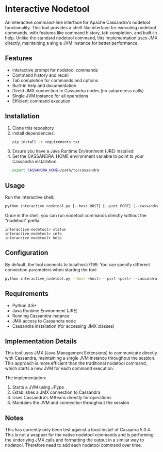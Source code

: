 # Interactive Nodetool

An interactive command-line interface for Apache Cassandra's nodetool functionality. This tool provides a shell-like interface for executing nodetool commands, with features like command history, tab completion, and built-in help. Unlike the standard nodetool command, this implementation uses JMX directly, maintaining a single JVM instance for better performance.

## Features

- Interactive prompt for nodetool commands
- Command history and recall
- Tab completion for commands and options
- Built-in help and documentation
- Direct JMX connection to Cassandra nodes (no subprocess calls)
- Single JVM instance for all operations
- Efficient command execution

## Installation

1. Clone this repository
2. Install dependencies:
   ```bash
   pip install -r requirements.txt
   ```
3. Ensure you have a Java Runtime Environment (JRE) installed
4. Set the CASSANDRA_HOME environment variable to point to your Cassandra installation:
   ```bash
   export CASSANDRA_HOME=/path/to/cassandra
   ```

## Usage

Run the interactive shell:
```bash
python interactive_nodetool.py [--host HOST] [--port PORT] [--cassandra-home CASSANDRA_HOME]
```

Once in the shell, you can run nodetool commands directly without the "nodetool" prefix:

```
interactive-nodetool> status
interactive-nodetool> info
interactive-nodetool> help
```

## Configuration

By default, the tool connects to localhost:7199. You can specify different connection parameters when starting the tool:

```bash
python interactive_nodetool.py --host <host> --port <port> --cassandra-home <cassandra_home>
```

## Requirements

- Python 3.8+
- Java Runtime Environment (JRE)
- Running Cassandra instance
- JMX access to Cassandra node
- Cassandra installation (for accessing JMX classes)

## Implementation Details

This tool uses JMX (Java Management Extensions) to communicate directly with Cassandra, maintaining a single JVM instance throughout the session. This approach is more efficient than the traditional nodetool command, which starts a new JVM for each command execution.

The implementation:
1. Starts a JVM using JPype
2. Establishes a JMX connection to Cassandra
3. Uses Cassandra's MBeans directly for operations
4. Maintains the JVM and connection throughout the session

## Notes

This has currently only been test against a local install of Cassanra 5.0.4.
This is not a wrapper for the native nodetool commands and is performing the underlying JMX calls and formatting the output in a similar way to nodetool. Therefore need to add each nodetool command over time.
